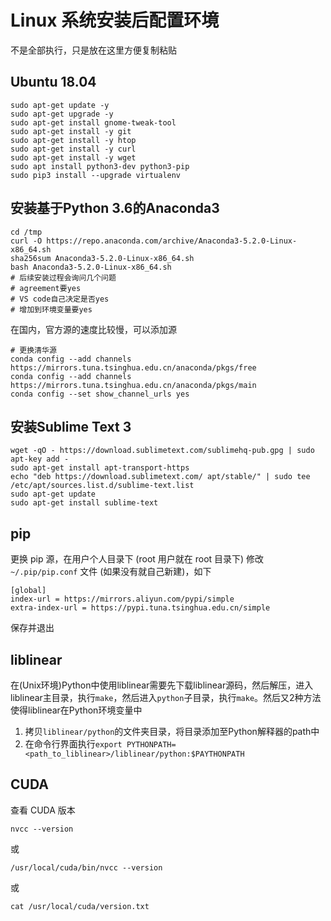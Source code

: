 # Linux 系统安装后配置环境

不是全部执行，只是放在这里方便复制粘贴

## Ubuntu 18.04

```shell
sudo apt-get update -y
sudo apt-get upgrade -y
sudo apt-get install gnome-tweak-tool
sudo apt-get install -y git
sudo apt-get install -y htop
sudo apt-get install -y curl
sudo apt-get install -y wget
sudo apt install python3-dev python3-pip
sudo pip3 install --upgrade virtualenv
```

## 安装基于Python 3.6的Anaconda3

```shell
cd /tmp
curl -O https://repo.anaconda.com/archive/Anaconda3-5.2.0-Linux-x86_64.sh
sha256sum Anaconda3-5.2.0-Linux-x86_64.sh
bash Anaconda3-5.2.0-Linux-x86_64.sh
# 后续安装过程会询问几个问题
# agreement要yes
# VS code自己决定是否yes
# 增加到环境变量要yes
```

在国内，官方源的速度比较慢，可以添加源

```shell
# 更换清华源
conda config --add channels https://mirrors.tuna.tsinghua.edu.cn/anaconda/pkgs/free
conda config --add channels https://mirrors.tuna.tsinghua.edu.cn/anaconda/pkgs/main
conda config --set show_channel_urls yes
```

## 安装Sublime Text 3

```shell
wget -qO - https://download.sublimetext.com/sublimehq-pub.gpg | sudo apt-key add -
sudo apt-get install apt-transport-https
echo "deb https://download.sublimetext.com/ apt/stable/" | sudo tee /etc/apt/sources.list.d/sublime-text.list
sudo apt-get update
sudo apt-get install sublime-text
```

## pip

更换 pip 源，在用户个人目录下 (root 用户就在 root 目录下) 修改 `~/.pip/pip.conf` 文件 (如果没有就自己新建)，如下

```shell
[global]
index-url = https://mirrors.aliyun.com/pypi/simple
extra-index-url = https://pypi.tuna.tsinghua.edu.cn/simple
```

保存并退出

## liblinear

在(Unix环境)Python中使用liblinear需要先下载liblinear源码，然后解压，进入liblinear主目录，执行`make`，然后进入`python`子目录，执行`make`。然后又2种方法使得liblinear在Python环境变量中

1. 拷贝`liblinear/python`的文件夹目录，将目录添加至Python解释器的path中
2. 在命令行界面执行`export PYTHONPATH=<path_to_liblinear>/liblinear/python:$PAYTHONPATH`

## CUDA

查看 CUDA 版本

```
nvcc --version
```

或

```
/usr/local/cuda/bin/nvcc --version
```

或

```
cat /usr/local/cuda/version.txt
```

